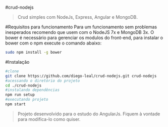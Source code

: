 #crud-nodejs
>Crud simples com NodeJs, Express, Angular e MongoDB.

#Requisitos para funcionamento
Para um funcionamento sem problemas inesperados recomendo que usem com o NodeJS 7x e MongoDB 3x.
O bower é necessário para gerenciar os modulos do front-end, para instalar o bower com o npm execute o comando abaixo:
```sh
sudo npm install -g bower
```

#Instalação
```sh
#clone
git clone https://github.com/diego-leal/crud-nodejs.git crud-nodejs
#acessando o diretório do projeto
cd ./crud-nodejs
#instalando dependências
npm run setup
#executando projeto
npm start
```
>Projeto desenvolvido para o estudo do AngularJs. Fiquem à vontade para modifica-lo como quiser.
